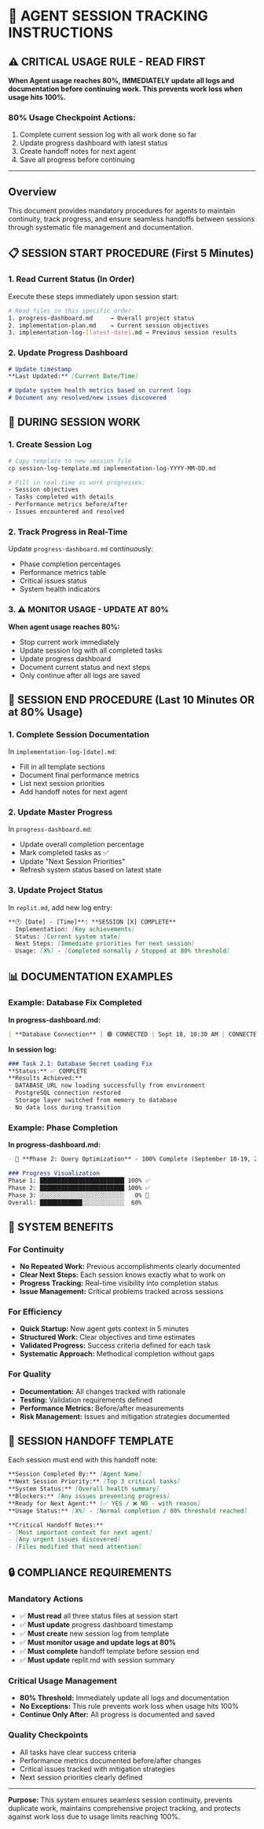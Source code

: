 # 🔄 AGENT SESSION TRACKING INSTRUCTIONS

## ⚠️ CRITICAL USAGE RULE - READ FIRST
**When Agent usage reaches 80%, IMMEDIATELY update all logs and documentation before continuing work. This prevents work loss when usage hits 100%.**

### 80% Usage Checkpoint Actions:
1. Complete current session log with all work done so far
2. Update progress dashboard with latest status
3. Create handoff notes for next agent
4. Save all progress before continuing

---

## Overview
This document provides mandatory procedures for agents to maintain continuity, track progress, and ensure seamless handoffs between sessions through systematic file management and documentation.

## 📋 SESSION START PROCEDURE (First 5 Minutes)

### 1. Read Current Status (In Order)
Execute these steps immediately upon session start:

```bash
# Read files in this specific order:
1. progress-dashboard.md     → Overall project status
2. implementation-plan.md    → Current session objectives  
3. implementation-log-[latest-date].md → Previous session results
```

### 2. Update Progress Dashboard
```markdown
# Update timestamp
**Last Updated:** [Current Date/Time]

# Update system health metrics based on current logs
# Document any resolved/new issues discovered
```

## 🔧 DURING SESSION WORK

### 1. Create Session Log
```bash
# Copy template to new session file
cp session-log-template.md implementation-log-YYYY-MM-DD.md

# Fill in real-time as work progresses:
- Session objectives
- Tasks completed with details  
- Performance metrics before/after
- Issues encountered and resolved
```

### 2. Track Progress in Real-Time
Update `progress-dashboard.md` continuously:
- Phase completion percentages
- Performance metrics table
- Critical issues status
- System health indicators

### 3. **⚠️ MONITOR USAGE - UPDATE AT 80%**
**When agent usage reaches 80%:**
- Stop current work immediately
- Update session log with all completed tasks
- Update progress dashboard
- Document current status and next steps
- Only continue after all logs are saved

## 🏁 SESSION END PROCEDURE (Last 10 Minutes OR at 80% Usage)

### 1. Complete Session Documentation
In `implementation-log-[date].md`:
- Fill in all template sections
- Document final performance metrics
- List next session priorities
- Add handoff notes for next agent

### 2. Update Master Progress
In `progress-dashboard.md`:
- Update overall completion percentage
- Mark completed tasks as ✅
- Update "Next Session Priorities" 
- Refresh system status based on latest state

### 3. Update Project Status
In `replit.md`, add new log entry:
```markdown
**🕐 [Date] - [Time]**: **SESSION [X] COMPLETE**
- Implementation: [Key achievements]
- Status: [Current system state]
- Next Steps: [Immediate priorities for next session]
- Usage: [X%] - [Completed normally / Stopped at 80% threshold]
```

## 📊 DOCUMENTATION EXAMPLES

### Example: Database Fix Completed
**In progress-dashboard.md:**
```markdown
| **Database Connection** | 🟢 CONNECTED | Sept 18, 10:30 AM | CONNECTED | Secret loading fixed |
```

**In session log:**
```markdown
### Task 2.1: Database Secret Loading Fix
**Status:** ✅ COMPLETE
**Results Achieved:**
- DATABASE_URL now loading successfully from environment
- PostgreSQL connection restored
- Storage layer switched from memory to database
- No data loss during transition
```

### Example: Phase Completion
**In progress-dashboard.md:**
```markdown
- 🚧 **Phase 2: Query Optimization** - 100% Complete (September 18-19, 2025)

### Progress Visualization
Phase 1: ████████████████████████ 100% ✅
Phase 2: ████████████████████████ 100% ✅  
Phase 3: ░░░░░░░░░░░░░░░░░░░░░░░░   0% 📅
Overall: ████████████░░░░░░░░░░░░  60%
```

## 🎯 SYSTEM BENEFITS

### For Continuity
- **No Repeated Work:** Previous accomplishments clearly documented
- **Clear Next Steps:** Each session knows exactly what to work on
- **Progress Tracking:** Real-time visibility into completion status
- **Issue Management:** Critical problems tracked across sessions

### For Efficiency
- **Quick Startup:** New agent gets context in 5 minutes
- **Structured Work:** Clear objectives and time estimates
- **Validated Progress:** Success criteria defined for each task
- **Systematic Approach:** Methodical completion without gaps

### For Quality
- **Documentation:** All changes tracked with rationale
- **Testing:** Validation requirements defined
- **Performance Metrics:** Before/after measurements
- **Risk Management:** Issues and mitigation strategies documented

## 📅 SESSION HANDOFF TEMPLATE

Each session must end with this handoff note:

```markdown
**Session Completed By:** [Agent Name]
**Next Session Priority:** [Top 3 critical tasks]
**System Status:** [Overall health summary]
**Blockers:** [Any issues preventing progress]
**Ready for Next Agent:** [✅ YES / ❌ NO - with reason]
**Usage Status:** [X%] - [Normal completion / 80% threshold reached]

**Critical Handoff Notes:**
- [Most important context for next agent]
- [Any urgent issues discovered]
- [Files modified that need attention]
```

## 🔒 COMPLIANCE REQUIREMENTS

### Mandatory Actions
- ✅ **Must read** all three status files at session start
- ✅ **Must update** progress dashboard timestamp
- ✅ **Must create** new session log from template
- ✅ **Must monitor usage and update logs at 80%**
- ✅ **Must complete** handoff template before session end
- ✅ **Must update** replit.md with session summary

### Critical Usage Management
- **80% Threshold:** Immediately update all logs and documentation
- **No Exceptions:** This rule prevents work loss when usage hits 100%
- **Continue Only After:** All progress is documented and saved

### Quality Checkpoints
- All tasks have clear success criteria
- Performance metrics documented before/after changes
- Critical issues tracked with mitigation strategies
- Next session priorities clearly defined

---

**Purpose:** This system ensures seamless session continuity, prevents duplicate work, maintains comprehensive project tracking, and protects against work loss due to usage limits reaching 100%.